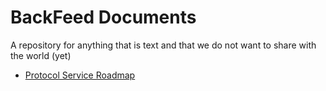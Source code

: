 # BackFeed Documents

A repository for anything that is text and that we do not want to share with the world (yet)

* [Protocol Service Roadmap](protocol_roadmap.md)

